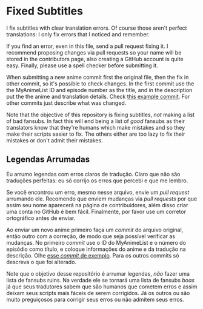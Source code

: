# Fixed Subtitles

I fix subtitles with clear translation errors. Of course those aren't perfect translations: I only fix errors that I noticed and remember.

If you find an error, even in this file, send a pull request fixing it. I recommend proposing changes via pull requests so your name will be stored in the contributors page, also creating a GitHub account is quite easy. Finally, please use a spell checker before submitting it.

When submitting a new anime commit first the original file, then the fix in other commit, so it's possible to check changes. In the first commit use the the MyAnimeList ID and episode number as the title, and in the description put the the anime and translation details. Check [this example commit](https://github.com/qgustavor/fixed-subtitles/commit/3ea112e5232da0f8dbbc664d6fc2b20bd539ca0a). For other commits just describe what was changed.

Note that the objective of this repository is fixing subtitles, *not* making a list of bad fansubs. In fact this will end being a list of *good* fansubs as their translators know that they're humans which make mistakes and so they make their scripts easier to fix. The others either are too lazy to fix their mistakes or don't admit their mistakes.

## Legendas Arrumadas

Eu arrumo legendas com erros claros de tradução. Claro que não são traduções perfeitas: eu só corrijo os erros que percebi e que me lembro.

Se você encontrou um erro, mesmo nesse arquivo, envie um *pull request* arrumando ele. Recomendo que enviem mudanças via *pull requests* por que assim seu nome aparecerá na página de contribuidores, além disso criar uma conta no GitHub é bem fácil. Finalmente, por favor use um corretor ortográfico antes de enviar.

Ao enviar um novo anime primeiro faça um *commit* do arquivo original, então outro com a correção, de modo que seja possível verificar as mudanças. No primeiro *commit* use o ID do MyAnimeList e o número do episódio como título, e coloque informações do anime e da tradução na descrição. Olhe [esse *commit* de exemplo](https://github.com/qgustavor/fixed-subtitles/commit/3ea112e5232da0f8dbbc664d6fc2b20bd539ca0a). Para os outros commits só descreva o que foi alterado.

Note que o objetivo desse repositório é arrumar legendas, *não* fazer uma lista de fansubs ruins. Na verdade ele se tornará uma lista de fansubs *boas* já que seus tradutores sabem que são humanos que cometem erros e assim deixam seus scripts mais fáceis de serem corrigidos. Já os outros ou são muito preguiçosos para corrigir seus erros ou não admitem seus erros.
